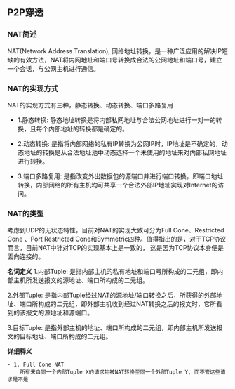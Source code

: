 ## P2P穿透

### NAT简述

NAT(Network Address Translation), 网络地址转换，是一种广泛应用的解决IP短缺的有效方法，NAT将内网地址和端口号转换成合法的公网地址和端口号，建立一个会话，与公网主机进行通信。

### NAT的实现方式

NAT的实现方式有三种，静态转换、动态转换、端口多路复用

- 1.静态转换: 静态地址转换是将内部私网地址与合法公网地址进行一对一的转换，且每个内部地址的转换都是确定的。

- 2.动态转换: 是指将内部网络的私有IP转换为公网IP时，IP地址是不确定的，动态地址的转换是从合法地址池中动态选择一个未使用的地址来对内部私网地址进行转换。

- 3.端口多路复用: 是指改变外出数据包的源端口并进行端口转换，即端口地址转换，内部网络的所有主机均可共享一个合法外部IP地址实现对Internet的访问。

### NAT的类型

考虑到UDP的无状态特性，目前对NAT的实现大致可分为Full Cone、Restricted Cone 、Port Restricted Cone和Symmetric四种。值得指出的是，对于TCP协议而言，目前NAT中针对TCP的实现基本上是一致的，
这是因为TCP协议本身便是面向连接的。

**名词定义**
1.内部Tuple: 是指内部主机的私有地址和端口号所构成的二元组，即内部主机所发送报文的源地址、端口所构成的二元组。

2.外部Tuple: 是指内部Tuple经过NAT的源地址/端口转换之后，所获得的外部地址、端口所构成的二元组，即外部主机收到经过NAT转换之后的报文时，它所看到的该报文的源地址和源端口。

3.目标Tuple: 是指外部主机的地址、端口所构成的二元组，即内部主机所发送报文的目标地址、端口所构成的二元组。

**详细释义**
```
- 1. Full Cone NAT
    所有来自同一个内部Tuple X的请求均被NAT转换至同一个外部Tuple Y, 而不管这些请求是不是
```